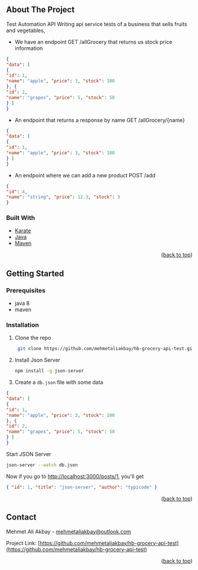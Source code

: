 <div id="top"></div>

<!-- ABOUT THE PROJECT -->
## About The Project


Test Automation API
Writing api service tests of a business that sells fruits and vegetables,
* We have an endpoint GET /allGrocery that returns us stock price information

 ```json
{
"data": [
{
"id": 1,
"name": "apple", "price": 3, "stock": 100
}, {
"id": 2,
"name": "grapes", "price": 5, "stock": 50
} ]
} 
```

* An endpoint that returns a response by name GET /allGrocery/{name}
```json
{
"data": [
{
"id": 1,
"name": "apple", "price": 3, "stock": 100
} ]
}
```

* An endpoint where we can add a new product POST /add

```json
{
"id": 4,
"name": "string", "price": 12.3, "stock": 3
}
```




### Built With


* [Karate](https://github.com/karatelabs/karate)
* [Java](https://www.java.com/)
* [Maven](https://maven.apache.org/)

<p align="right">(<a href="#top">back to top</a>)</p>



<!-- GETTING STARTED -->
## Getting Started


### Prerequisites

* java 8
* maven

### Installation

1. Clone the repo
   ```sh
    git clone https://github.com/mehmetaliakbay/hb-grocery-api-test.git
   ```
2. Install Json Server
   ```sh
   npm install -g json-server
   ```
3. Create a `db.json` file with some data
```json
{
"data": [
{
"id": 1,
"name": "apple", "price": 3, "stock": 100
}, {
"id": 2,
"name": "grapes", "price": 5, "stock": 50
} ]
}
```
Start JSON Server

```bash
json-server --watch db.json
```

Now if you go to [http://localhost:3000/posts/1](http://localhost:3000/posts/1), you'll get

```json
{ "id": 1, "title": "json-server", "author": "typicode" }
```

<p align="right">(<a href="#top">back to top</a>)</p>







<!-- CONTACT -->
## Contact

Mehmet Ali Akbay - mehmetaliakbay@outlook.com

Project Link: [https://github.com/mehmetaliakbay/hb-grocery-api-test](https://github.com/mehmetaliakbay/hb-grocery-api-test)

<p align="right">(<a href="#top">back to top</a>)</p>




